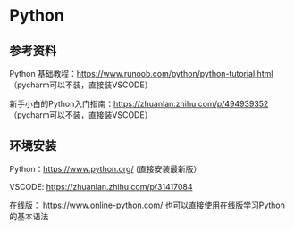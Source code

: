 # Python

## 参考资料

Python 基础教程：https://www.runoob.com/python/python-tutorial.html （pycharm可以不装，直接装VSCODE）

新手小白的Python入门指南：https://zhuanlan.zhihu.com/p/494939352 （pycharm可以不装，直接装VSCODE）

## 环境安装

Python：https://www.python.org/ (直接安装最新版）

VSCODE: https://zhuanlan.zhihu.com/p/31417084

在线版： https://www.online-python.com/  也可以直接使用在线版学习Python的基本语法
